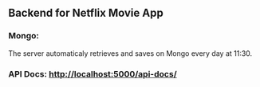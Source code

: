## Backend for Netflix Movie App

### Mongo:

The server automaticaly retrieves and saves on Mongo every day at 11:30.

### API Docs: [http://localhost:5000/api-docs/](http://localhost:5000/api-docs/)

